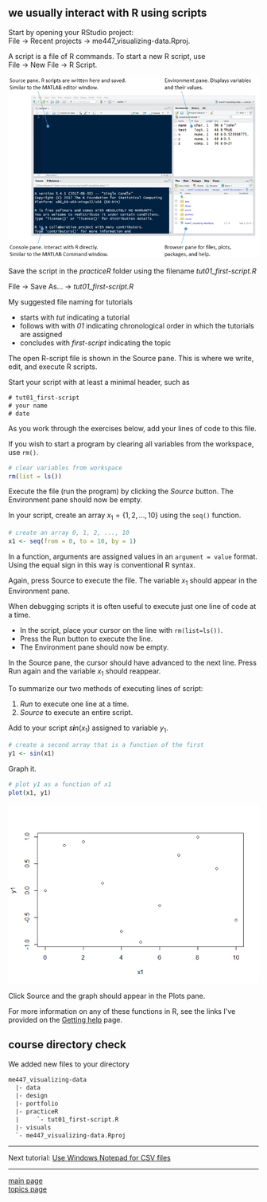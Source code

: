 
we usually interact with R using scripts
----------------------------------------

Start by opening your RStudio project:<br> File → Recent projects → me447\_visualizing-data.Rproj.

A script is a file of R commands. To start a new R script, use<br> File → New File → R Script.

![](../images/panes-4.png)

Save the script in the *practiceR* folder using the filename *tut01\_first-script.R*<br>

File → Save As... → *tut01\_first-script.R*

My suggested file naming for tutorials

-   starts with *tut* indicating a tutorial
-   follows with with *01* indicating chronological order in which the tutorials are assigned
-   concludes with *first-script* indicating the topic

The open R-script file is shown in the Source pane. This is where we write, edit, and execute R scripts.

Start your script with at least a minimal header, such as

    # tut01_first-script
    # your name
    # date

As you work through the exercises below, add your lines of code to this file.

If you wish to start a program by clearing all variables from the workspace, use `rm()`.

``` r
# clear variables from workspace
rm(list = ls())
```

Execute the file (run the program) by clicking the *Source* button. The Environment pane should now be empty.

In your script, create an array *x*<sub>1</sub> = {1, 2, ..., 10} using the `seq()` function.

``` r
# create an array 0, 1, 2, ..., 10
x1 <- seq(from = 0, to = 10, by = 1)
```

In a function, arguments are assigned values in an `argument = value` format. Using the equal sign in this way is conventional R syntax.

Again, press Source to execute the file. The variable *x*<sub>1</sub> should appear in the Environment pane.

When debugging scripts it is often useful to execute just one line of code at a time.

-   In the script, place your cursor on the line with `rm(list=ls())`.
-   Press the Run button to execute the line.
-   The Environment pane should now be empty.

In the Source pane, the cursor should have advanced to the next line. Press Run again and the variable *x*<sub>1</sub> should reappear.

To summarize our two methods of executing lines of script:

1.  *Run* to execute one line at a time.
2.  *Source* to execute an entire script.

Add to your script *s**i**n*(*x*<sub>1</sub>) assigned to variable *y*<sub>1</sub>.

``` r
# create a second array that is a function of the first
y1 <- sin(x1)
```

Graph it.

``` r
# plot y1 as a function of x1
plot(x1, y1)
```

![](tut-03_using-scripts_files/figure-markdown_github-ascii_identifiers/cm012_sine-curve-1.png)

Click Source and the graph should appear in the Plots pane.

For more information on any of these functions in R, see the links I've provided on the [Getting help](cm/admin-04_getting-help.md) page.

course directory check
----------------------

We added new files to your directory

    me447_visualizing-data
      |- data
      |- design 
      |- portfolio 
      |- practiceR 
      |     `- tut01_first-script.R
      |- visuals
      `- me447_visualizing-data.Rproj

------------------------------------------------------------------------

Next tutorial: [Use Windows Notepad for CSV files](tut-04_notepad-for-csv.md)

------------------------------------------------------------------------

[main page](../README.md)<br> [topics page](README-by-topic.md)
